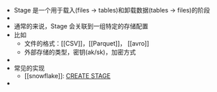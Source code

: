 - Stage 是一个用于载入(files -> tables)和卸载数据(tables -> files)的阶段
-
- 通常的来说，Stage 会关联到一组特定的存储配置
- 比如
	- 文件的格式：[[CSV]]，[[Parquet]]， [[avro]]
	- 外部存储的类型，密钥(ak/sk)，加密方式
-
- 常见的实现
	- [[snowflake]]: [CREATE STAGE](https://docs.snowflake.com/en/sql-reference/sql/create-stage.html)
-